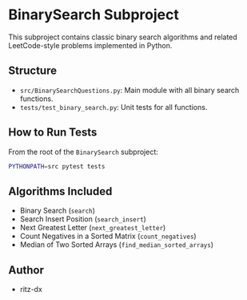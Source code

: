 # BinarySearch Subproject

This subproject contains classic binary search algorithms and related LeetCode-style problems implemented in Python.

## Structure

- `src/BinarySearchQuestions.py`: Main module with all binary search functions.
- `tests/test_binary_search.py`: Unit tests for all functions.

## How to Run Tests

From the root of the `BinarySearch` subproject:

```bash
PYTHONPATH=src pytest tests
```

## Algorithms Included
- Binary Search (`search`)
- Search Insert Position (`search_insert`)
- Next Greatest Letter (`next_greatest_letter`)
- Count Negatives in a Sorted Matrix (`count_negatives`)
- Median of Two Sorted Arrays (`find_median_sorted_arrays`)

## Author
- ritz-dx
